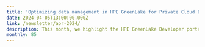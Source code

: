 ```yaml
---
title: 'Optimizing data management in HPE GreenLake for Private Cloud Enterprise and more!'
date: 2024-04-05T13:00:00.000Z
link: /newsletter/apr-2024/
description: This month, we highlight the HPE GreenLake Developer portal, where you can find great reference material and the foundational APIs we reference in our recent 3-part blog series. We cover how to build out your private cloud with HPE GreenLake for Private Cloud Enterprise and bare metal provisioning with HPE GreenLake for Compute Ops Management and Ansible. Other topics include Redfish, Determined, Generative AI & DSCC.
monthly: 85
---
```

